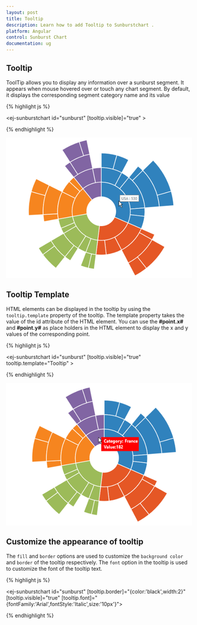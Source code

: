 ```yaml
---
layout: post
title: Tooltip
description: Learn how to add Tooltip to Sunburstchart .
platform: Angular
control: Sunburst Chart
documentation: ug
---
```


## Tooltip  

ToolTip allows you to display any information over a sunburst segment. It appears when mouse hovered over or touch any chart segment. By default, it displays the corresponding segment category name and its value

{% highlight js %}

<ej-sunburstchart  id="sunburst"   [tooltip.visible]="true" >
</ej-sunburstchart>

{% endhighlight %}

![tooltip in Angular Sunburstchart](Tooltip_images/Tooltip_img1.png)

## Tooltip Template   

HTML elements can be displayed in the tooltip by using the `tooltip.template` property of the tooltip. The template property takes the value of the id attribute of the HTML element. You can use the **#point.x#** and **#point.y#** as place holders in the HTML element to display the x and y values of the corresponding point.

{% highlight js %}
<body>
<div id="Tooltip" style="display: none;">
        <div id="value" style="background-color:red;padding-top:3px;padding-right:3px">
            <div>
                <label id="efpercentage" style="color:white">
                    &nbsp;&nbsp;Category:&nbsp;#point.x#
                   <br />&nbsp;&nbsp;Value:#point.y#
                </label>
            </div>
        </div>
    </div>


<ej-sunburstchart  id="sunburst"   [tooltip.visible]="true" tooltip.template="Tooltip" >
</ej-sunburstchart>

</body>

{% endhighlight %}

![tooltip template in Angular Sunburstchart.](Tooltip_images/Tooltip_img2.png)

## Customize the appearance of tooltip

The `fill` and `border` options are used to customize the `background color` and `border` of the tooltip respectively. The `font` option in the tooltip is used to customize the font of the tooltip text.


{% highlight js %}

<ej-sunburstchart  id="sunburst"   [tooltip.border]="{color:'black',width:2}" [tooltip.visible]="true" [tooltip.font]="{fontFamily:'Arial',fontStyle:'Italic',size:'10px'}">
</ej-sunburstchart>	

{% endhighlight %}

